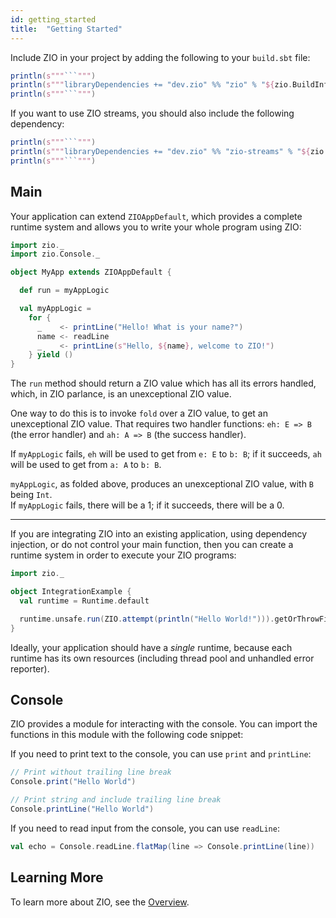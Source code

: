 ```yaml
---
id: getting_started
title:  "Getting Started"
---
```


Include ZIO in your project by adding the following to your `build.sbt` file:

```scala mdoc:passthrough
println(s"""```""")
println(s"""libraryDependencies += "dev.zio" %% "zio" % "${zio.BuildInfo.version.split('+').head}"""")
println(s"""```""")
```

If you want to use ZIO streams, you should also include the following dependency:

```scala mdoc:passthrough
println(s"""```""")
println(s"""libraryDependencies += "dev.zio" %% "zio-streams" % "${zio.BuildInfo.version.split('+').head}"""")
println(s"""```""")
```

## Main

Your application can extend `ZIOAppDefault`, which provides a complete runtime system and allows you to write your whole program using ZIO:

```scala mdoc:compile-only
import zio._
import zio.Console._

object MyApp extends ZIOAppDefault {

  def run = myAppLogic

  val myAppLogic =
    for {
      _    <- printLine("Hello! What is your name?")
      name <- readLine
      _    <- printLine(s"Hello, ${name}, welcome to ZIO!")
    } yield ()
}
```
The `run` method should return a ZIO value which has all its errors handled,  
which, in ZIO parlance, is an unexceptional ZIO value.  

One way to do this is to invoke `fold` over a ZIO value, to get an unexceptional ZIO value.
That requires two handler functions: `eh: E => B` (the error handler) and `ah: A => B` (the success handler).

If `myAppLogic` fails, `eh` will be used to get from `e: E` to `b: B`;
if it succeeds, `ah` will be used to get from `a: A` to `b: B`. 

`myAppLogic`, as folded above, produces an unexceptional ZIO value, with `B` being `Int`.  
If `myAppLogic` fails, there will be a 1; if it succeeds, there will be a 0.

---

If you are integrating ZIO into an existing application, using dependency injection, or do not control your main function, then you can create a runtime system in order to execute your ZIO programs:

```scala mdoc:silent
import zio._

object IntegrationExample {
  val runtime = Runtime.default

  runtime.unsafe.run(ZIO.attempt(println("Hello World!"))).getOrThrowFiberFailure
}
```

Ideally, your application should have a _single_ runtime, because each runtime has its own resources (including thread pool and unhandled error reporter).

## Console

ZIO provides a module for interacting with the console. You can import the functions in this module with the following code snippet:

If you need to print text to the console, you can use `print` and `printLine`:

```scala mdoc
// Print without trailing line break
Console.print("Hello World")

// Print string and include trailing line break
Console.printLine("Hello World")
```

If you need to read input from the console, you can use `readLine`:

```scala mdoc
val echo = Console.readLine.flatMap(line => Console.printLine(line))
```

## Learning More

To learn more about ZIO, see the [Overview](overview/index.md).
